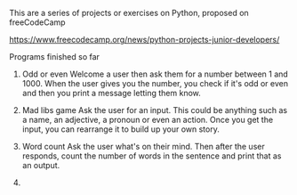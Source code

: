 This are a series of projects or exercises on Python, proposed on freeCodeCamp

https://www.freecodecamp.org/news/python-projects-junior-developers/

Programs finished so far

1. Odd or even
   Welcome a user then ask them for a number between 1 and 1000.
   When the user gives you the number, you check if it's odd or even and then
    you print a message letting them know.

2. Mad libs game
   Ask the user for an input.
   This could be anything such as a name, an adjective, a pronoun or even an action. 
    Once you get the input, you can rearrange it to build up your own story.

3. Word count
   Ask the user what's on their mind. Then after the user responds, 
    count the number of words in the sentence and print that as an output.

4. 